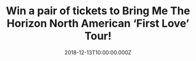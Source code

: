 ---
campaign-uuid: "c-9e642643-ad46-4f07-8217-7a98cc728947"
type: "Preview"
category: "Tickets"
date: "2018-12-13T10:00:00.000Z"
end-date: "2019-01-14T04:59:00.000Z"
disable-form: false
is_promoted: true
has_entry_page: true
title: "Win a pair of tickets to Bring Me The Horizon North American ‘First Love’\
  \ Tour!"
competition-description: "<p>Bring Me The Horizon announced southern California rock\
  \ band Thrice will join them as support on all dates of their North American 16-city\
  \ ‘First Love’ Tour. Produced by Live Nation, the tour will kick off January 23\
  \ and will include stops at The Forum in Los Angeles and Hammerstein Ballroom in\
  \ New York, where a second show was added due to overwhelming demand. Tickets are\
  \ available now at LiveNation.com</p>\r\n<p>We want YOU to come along with us, that’\
  s why we are giving away 3 pairs of tickets to 3 lucky NME AAA members to win and\
  \ join Bring Me  The Horizon on their North American tour to a concert at a city\
  \ of their choice!</p>\r\n<p>Does it sound like the best plan? Click below for a\
  \ chance to win!</p>"
hero-header: "Win a pair of tickets to Bring Me The Horizon North American ‘First\
  \ Love’ Tour!"
terms-confirmation: "N/A"
banner-img: "https://assets.expresslyapp.com/asset-521c6de0-b26a-484e-878a-7a84e2d166c4.jpg"
logo-left-href: "aaa.nme.com"
logo-left-image: "https://assets.expresslyapp.com/asset-7f33606e-8be5-4127-8da5-b3704e03589f.jpg"
logo-left-title: "NME AAA"
bg-image-hero: "https://assets.expresslyapp.com/asset-80a450bf-45b5-4e75-bf4c-c547463178cc.jpg"
bg-image-first: "https://assets.expresslyapp.com/asset-65a2ad42-4122-4eee-947c-b45ade96137d.jpg"
bg-image-second: "https://assets.expresslyapp.com/asset-68ca3ac3-05cf-4dfb-a073-cdc89a930d00.jpg"
bg-image-third: "https://assets.expresslyapp.com/asset-f75de2f3-6d39-4c9b-973f-ecac36f90d32.jpg"
section1-content: "<p>Bring Me The Horizon is one of the most exciting and successful\
  \ rock bands to emerge from the U.K., selling over 2 Million albums globally to\
  \ date, playing sell out shows in over 40 countries, including two sold out nights\
  \ at London’s O2, plus wowing a traditionally non rock crowd at Glastonbury Festival\
  \ in 2016.</p>\r\n<p>Poised now to release their sixth studio album, the band have\
  \ spent the summer writing and recording in Los Angeles, with Oli Sykes and Jordan\
  \ Fish handling production. What has transpired is one of their most exhilarating,\
  \ genre crossing albums to date. The Album will be released on January 25 via Columbia\
  \ Records!</p>"
section2-content: "<p>The band announced southern California rock band Thrice will\
  \ join them as support on all dates of their North American 16-city ‘First Love’\
  \ Tour. In 2016 Thrice released\_To Be Everywhere Is to Be Nowhere\_(via Vagrant\
  \ Records).</p>\r\n<p>Featuring frontman Dustin Kensrue, guitarist Teppei Teranishi,\
  \ bassist Eddie Breckenridge, and drummer Riley Breckenridge, the band made their\
  \ debut with the 2000 album\_Identity Crisis. With later releases including their\
  \ 2003 breakout\_The Artist in the Ambulance\_and a duo of concept LPs (2007/8’\
  s\_The Alchemy Index: Fire and Water and Earth and Air), Thrice took a several-year\
  \ hiatus starting in 2012. Arriving in May 2016,\_To Be Everywhere Is to Be Nowhere\_\
  proved to be Thrice’s most politically-minded yet vulnerable work to date. The band’\
  s newest album\_Palms was released this year on Epitaph Records.</p>\r\n<p>It was\
  \ also previously announced that Los Angeles trio FEVER 333 will join the tour as\
  \ support on all dates. Known for their hard-hitting hybrid of hip-hop, punk, and\
  \ activism, the band recently released a video for the remix of their track 'Made\
  \ An America' featuring Travis Barker and Vic Mensa."
section3-content: "<p>We have 3 pairs of tickets to attend Bring Me The Horizon North\
  \ American ‘First Love’ Tour to 3 lucky winners and join the band to a concert at\
  \ a city of their choice except the 1/29 NY show.</p>\r\n<p>If you are BMTH biggest\
  \ fan… What are you waiting for? Enter the form below for a chance to win and get\
  \ ready to have a BLAST at Bring Me The Horizon ‘First Love’ Tour!</p>"
entry-title: "Win a pair of tickets to Bring Me The Horizon North American ‘First\
  \ Love’ Tour!"
entry-content: "Enter the draw to win a pair of tickets to Bring Me The Horizon North\
  \ American ‘First Love’ Tour by completing the form below before 23:59 EST on 13th\
  \ of January 2018."
has-winner: false
prize-description: "One of 3 pairs of tickets to attend Bring Me The Horizon ‘First\
  \ Love’ Tour  concert at a city of their choice except the 1/29 NY show.\r\n\r\n\
  Limited to the following venues:\r\n-January 23             Nashville, TN      \
  \           Nashville Municipal Auditorium?\r\n-January 25\t\tOrlando, FL\t\t\t\
  CFE Arena?\r\n-January 26\t\tAtlanta, GA\t\t\tCoca-Cola Roxy?-\r\n-January 28\t\t\
  Fairfax, VA\t\t\tEagleBank Arena?\r\n-January 30\t\tManhattan, NY\t\tHammerstein\
  \ Ballroom\r\n-February 1\t\tBoston, MA\t\tTsongas Center at UMass Lowell?\r\n-February\
  \ 2\t\tMontreal, QC\t\t\tPlace Bell?\r\n-February 4\t\tDetroit, MI\t\t\tFillmore\
  \ Detroit?-\r\n-February 5\t\tChicago, IL\t\t\tAragon Ballroom\r\n-?February 6\t\
  \tMinneapolis, MN\t\tArmory?\r\n-February 8\t\tDallas, TX\t\t\tSouth Side Ballroom\r\
  \n-?February 9\t\tHouston, TX\t\t\tRevention Music Center? \r\n-February 11\t\t\
  Denver, CO\t\t\tThe Fillmore Auditorium?\r\n-February 13\t\tLos Angeles, CA\t\t\
  The Forum?\r\n-February 15\t\tPhoenix, AZ\t\t\tComerica Theatre?\r\n-February 16\t\
  \tLas Vegas, NV\t The Joint at Hard Rock Hotel & \r\nCasino"
prize-restrictions: "Any travel expenses are not included.\r\nWinner is responsible\
  \ for any transport costs to/from the event."
special-conditions: "Multiple entries are allowed up to one every day."
country-restrictions:
- "US"
---